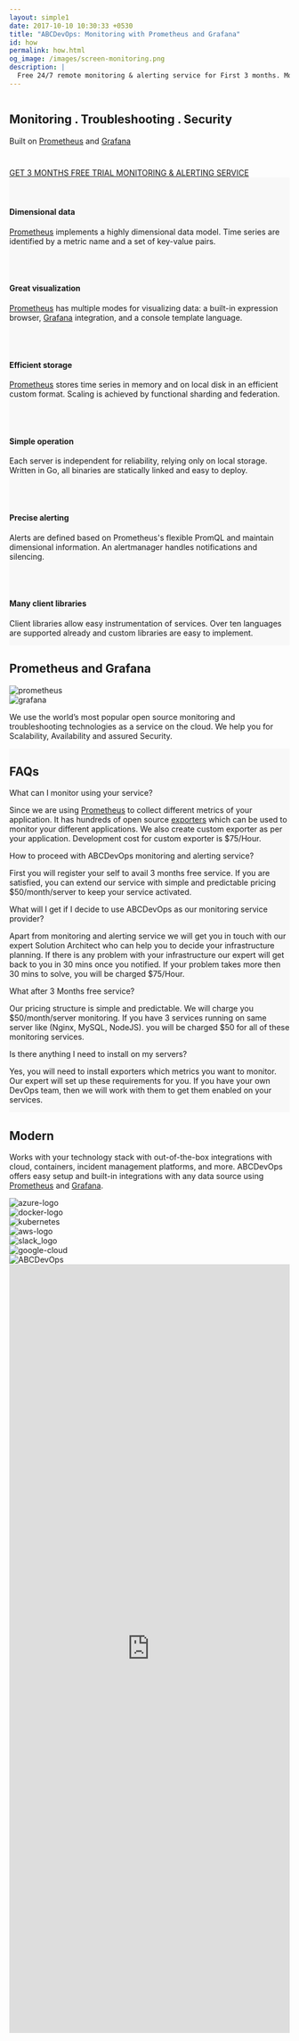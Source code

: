 ```yaml
---
layout: simple1 
date: 2017-10-10 10:30:33 +0530
title: "ABCDevOps: Monitoring with Prometheus and Grafana"
id: how
permalink: how.html
og_image: /images/screen-monitoring.png
description: |
  Free 24/7 remote monitoring & alerting service for First 3 months. Monitor web services, micro services, containers, databases by using industry de-facto tools like Prometheus and Grafana.
---
```

<div class="monitoring-banner">
   <div class="ui grid container center aligned">
      <div class="banner-txt sixteen wide mobile sixteen wide computer column">
         <div class="text-banner">
            <h2>Monitoring <b>.</b> <span>Troubleshooting</span> <b>.</b> Security</h2>
            <span>Built on <a href="https://prometheus.io" target="_blank">Prometheus</a> and <a href="https://grafana.com" target="_blank">Grafana</a></span>
            <div class="wrap-div" style="margin-top:40px;">
                <a href="#how-form" class="button">GET 3 MONTHS FREE TRIAL MONITORING & ALERTING SERVICE</a>
            </div>
             <!-- <div class="wrap-div" style="margin-top:10px;">
                <a href="#faqs" class="button">Faqs</a>
            </div> -->
         </div>
      </div>
   </div>
</div>
<div class="features-monitoring" style="background-color:#f8f8f8">
     <div class="ui container inner-content-page">
        <div class="ui grid">
            <div class="three column row  stackable">
                <div class="column ssec">
                   <i class="fa fa-flask"></i>
                    <br><br>
                    <h4> Dimensional data</h4>
                    <p><a href="https://prometheus.io" target="_blank">Prometheus</a> implements a highly dimensional data model. Time series are identified by a metric name and a set of key-value pairs.</p>
                </div>
                <div class="column ssec">
                   <i class="fa fa-line-chart"></i>
                    <br><br>
                    <h4> Great visualization</h4>
                    <p><a href="https://prometheus.io" target="_blank">Prometheus</a> has multiple modes for visualizing data: a built-in expression browser, <a href="https://grafana.com" target="_blank">Grafana</a> integration, and a console template language.</p>
                </div>
                <div class="column ssec">
                   <i class="fa fa-database"></i>
                    <br><br>
                    <h4>  Efficient storage</h4>
                    <p><a href="https://prometheus.io" target="_blank">Prometheus</a> stores time series in memory and on local disk in an efficient custom format. Scaling is achieved by functional sharding and federation.</p>
                </div>
            </div>
            <div class="three column row  stackable">
                <div class="column ssec">
                   <i class="fa fa-cog"></i>
                    <br><br>
                    <h4>  Simple operation</h4>
                    <p>Each server is independent for reliability, relying only on local storage. Written in Go, all binaries are statically linked and easy to deploy.</p>
                </div>
                <div class="column ssec">
                   <i class="fa fa-warning"></i>
                    <br><br>
                    <h4> Precise alerting</h4>
                    <p>Alerts are defined based on Prometheus's flexible PromQL and maintain dimensional information. An alertmanager handles notifications and silencing.</p>
                </div>
                <div class="column ssec">
                   <i class="fa fa-code"></i>
                    <br><br>
                    <h4>Many client libraries</h4>
                    <p>Client libraries allow easy instrumentation of services. Over ten languages are supported already and custom libraries are easy to implement.</p>
                </div>
            </div>
        </div>
    </div>  
</div> 

<div class="prom-graf-sec bg-white">
   <div class="ui container inner-content-page">
    <div class="ui grid middle center aligned">
        <div class="sixteen wide computer sixteen wide mobile sixteen wide tablet column">
                <div class="wrap-div">
                    <h2>Prometheus and Grafana</h2>
                </div>
        </div>
        <div class="eight wide computer sixteen wide mobile column eight wide tablet ">
            <img src="/images/prometheus11.jpg" class="prometheus" alt="prometheus">
        </div>
        <div class="eight wide computer sixteen wide mobile column eight wide tablet">
            <img src="/images/grafana12.jpg" class="grafana" alt="grafana">
        </div>
        <div class="fourteen wide computer sixteen wide mobile column sixteen wide tablet center aligned">
          <p>We use the world’s most popular open source monitoring and troubleshooting technologies as a service on the cloud. We help you for Scalability, Availability and assured Security.</p>
        </div>  
    </div>
   </div>
</div>

<div class="prom-graf-sec" style="background-color:#f8f8f8">
   <div class="ui container inner-content-page">
    <div class="ui grid middle center aligned">
        <div class="sixteen wide computer sixteen wide mobile sixteen wide tablet column">
                <div class="wrap-div">
                    <h2>FAQs</h2>
                </div>
        </div>
        <div class="sixteen wide computer sixteen wide mobile column sixteen wide tablet left aligned">
            <div class="ui accordion styled fluid">
                <div class="title active">
                    <i class="dropdown icon"></i>
                What can I monitor using your service?
                </div>
                <div class="content active">
                    <p class="transition visible" style="display: block !important;">Since we are using <a href="https://prometheus.io" target="_blank">Prometheus</a> to collect different metrics of your application. It has hundreds of open source <a href="https://prometheus.io/docs/instrumenting/exporters" target="_blank">exporters</a> which can be used to monitor your different applications. We also create custom exporter as per your application. Development cost for custom exporter is $75/Hour.</p>
                </div>
                 <div class="title">
                    <i class="dropdown icon"></i>
                How to proceed with ABCDevOps monitoring and alerting service?
                </div>
                <div class="content">
                    <p class="transition visible" style="display: block !important;">First you will register your self to avail 3 months free service. If you are satisfied, you can extend our service with simple and predictable pricing $50/month/server to keep your service activated.</p>
                </div>
                 <div class="title">
                    <i class="dropdown icon"></i>
                What will I get if I decide to use ABCDevOps as our monitoring service provider?
                </div>
                <div class="content">
                    <p class="transition visible" style="display: block !important;">Apart from monitoring and alerting service we will get you in touch with our expert Solution Architect who can help you to decide your infrastructure planning. If there is any problem with your infrastructure our expert will get back to you in 30 mins once you notified. If your problem takes more then 30 mins to solve, you will be charged $75/Hour.</p>
                </div>
                 <div class="title">
                    <i class="dropdown icon"></i>
                What after 3 Months free service?
                </div>
                <div class="content">
                    <p class="transition visible" style="display: block !important;">Our pricing structure is simple and predictable. We will charge you $50/month/server monitoring. If you have 3 services running on same server like (Nginx, MySQL, NodeJS). you will be charged $50 for all of these monitoring services.</p>
                </div>
                 <div class="title">
                    <i class="dropdown icon"></i>
                Is there anything I need to install on my servers?
                </div>
                <div class="content">
                    <p class="transition visible" style="display: block !important;">Yes, you will need to install exporters which metrics you want to monitor. Our expert will set up these requirements for you. If you have your own DevOps team, then we will work with them to get them enabled on your services.</p>
                </div>
            </div>
        </div>
    </div>
   </div>
</div>



<div class="prom-graf-sec modern-sec bg-white">
   <div class="ui container inner-content-page">
    <div class="ui grid middle aligned">
        <div class="nine wide computer sixteen wide mobile sixteen wide tablet column">
                <div class="wrap-div">
                    <h2>Modern</h2>
                    <p>Works with your technology stack with out-of-the-box integrations with cloud, containers, incident management platforms, and more. ABCDevOps offers easy setup and built-in integrations with any data source using <a href="https://prometheus.io" target="_blank">Prometheus</a> and <a href="https://grafana.com" target="_blank">Grafana</a>.</p>
                </div>
        </div>
        <div class="seven wide computer sixteen wide mobile column sixteen wide tablet ">
            <div class="section_box home_box">
                <div class="img-left block-anim">
                    <div class="parrent_img">
                        <div class="parrent_wrapper_img">
                            <div class="cloudwatch"> <img src="../images/azure.png" alt="azure-logo"></div>
                            <div class="docker"> <img  src="../images/docker.png"  alt="docker-logo"></div>
                            <div class="kubernetes"> <img  src="../images/kubernetes.png" alt="kubernetes"></div>
                            <div class="lambda"> <img  src="../images/metricbeat-copy.png" alt="aws-logo"></div>
                            <div class="metricbeat"> <img  src="../images/slack.png"  alt="slack_logo"></div>
                            <div class="pd_logo_modern"> <img  src="../images/google-cloud.png"  alt="google-cloud"></div>
                        </div>
                        <div class="abcdevops-circle"> 
                            <img src="../images/abcdevops-circle.png" data-lazy-type="image" data-lazy-src="" alt="ABCDevOps">
                        </div>
                    </div>
                </div>
            </div>
        </div>
    </div>
   </div>
</div>

<div class="formsec"  id="how-form">
    <div class="ui centered grid ">
        <div class="ten wide computer sixteen wide mobile column">
            <iframe src="https://docs.google.com/forms/d/e/1FAIpQLSe3f4Eq1LcJQarQ1snsSLna900VQY4t1lPD1KOd5BW6zQRKjQ/viewform?embedded=true"  height="1380" frameborder="0" marginheight="0" marginwidth="0" style="width:100%;">Loading...</iframe>
        </div>
    </div>
</div>  

